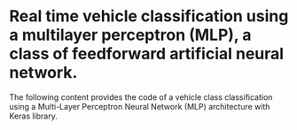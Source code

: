 # Real time vehicle classification using a multilayer perceptron (MLP), a class of feedforward artificial neural network.

The following content provides the code of a vehicle class classification using a Multi-Layer Perceptron Neural Network (MLP) architecture with Keras library.


